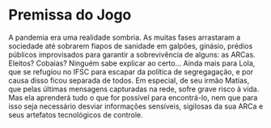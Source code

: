 # Premissa do Jogo

A pandemia era uma realidade sombria. As muitas fases arrastaram a sociedade até sobrarem fiapos de sanidade em galpões, ginásio, prédios públicos improvisados para garantir a sobrevivência de alguns: as ARCas. Eleitos? Cobaias? Ninguém sabe explicar ao certo... Ainda mais para Lola, que se refugiou no IFSC para escapar da política de segregagação, e por causa disso ficou separada de todos. Em especial, de seu irmão Matias, que pelas últimas mensagens capturadas na rede, sofre grave risco à vida. Mas ela aprenderá tudo o que for possível para encontrá-lo, nem que para isso seja necessário desviar informações sensíveis, sigilosas da sua ARCa e seus artefatos tecnológicos de controle.
